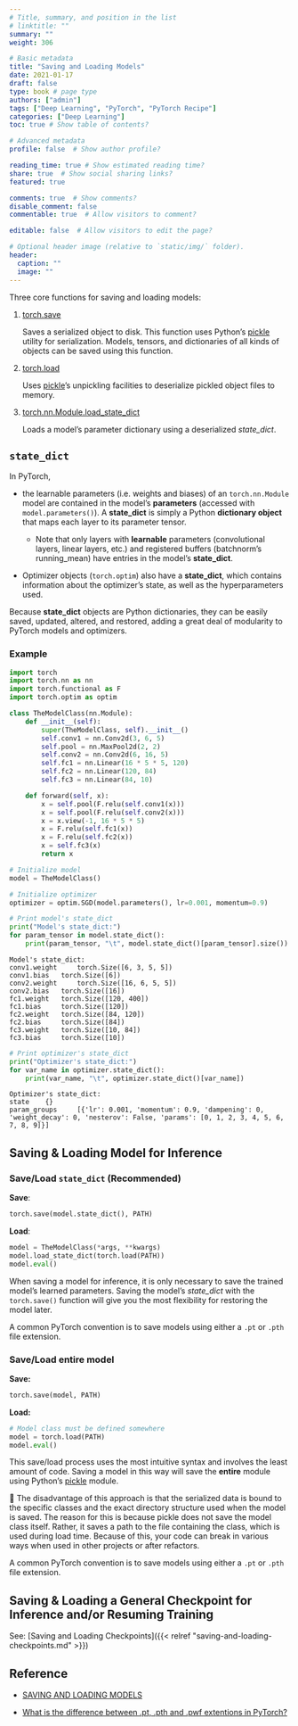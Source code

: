 ```yaml
---
# Title, summary, and position in the list
# linktitle: ""
summary: ""
weight: 306

# Basic metadata
title: "Saving and Loading Models"
date: 2021-01-17
draft: false
type: book # page type
authors: ["admin"]
tags: ["Deep Learning", "PyTorch", "PyTorch Recipe"]
categories: ["Deep Learning"]
toc: true # Show table of contents?

# Advanced metadata
profile: false  # Show author profile?

reading_time: true # Show estimated reading time?
share: true  # Show social sharing links?
featured: true

comments: true  # Show comments?
disable_comment: false
commentable: true  # Allow visitors to comment?  

editable: false  # Allow visitors to edit the page?  

# Optional header image (relative to `static/img/` folder).
header:
  caption: ""
  image: ""
---
```


Three core functions for saving and loading models:

1. [torch.save](https://pytorch.org/docs/stable/torch.html?highlight=save#torch.save)

   Saves a serialized object to disk. This function uses Python’s [pickle](https://docs.python.org/3/library/pickle.html) utility for serialization. Models, tensors, and dictionaries of all kinds of objects can be saved using this function.

2. [torch.load](https://pytorch.org/docs/stable/generated/torch.load.html#torch.load)

   Uses [pickle](https://docs.python.org/3/library/pickle.html)’s unpickling facilities to deserialize pickled object files to memory. 

3. [torch.nn.Module.load_state_dict](https://pytorch.org/docs/stable/nn.html?highlight=load_state_dict#torch.nn.Module.load_state_dict)

   Loads a model’s parameter dictionary using a deserialized *state_dict*. 

## `state_dict`

In PyTorch, 

- the learnable parameters (i.e. weights and biases) of an `torch.nn.Module` model are contained in the model’s **parameters** (accessed with `model.parameters()`). A **state_dict** is simply a Python **dictionary object** that maps each layer to its parameter tensor. 
  - Note that only layers with **learnable** parameters (convolutional layers, linear layers, etc.) and registered buffers (batchnorm’s running_mean) have entries in the model’s **state_dict**. 

- Optimizer objects (`torch.optim`) also have a **state_dict**, which contains information about the optimizer’s state, as well as the hyperparameters used.

Because **state_dict** objects are Python dictionaries, they can be easily saved, updated, altered, and restored, adding a great deal of modularity to PyTorch models and optimizers.

### Example

```python
import torch
import torch.nn as nn
import torch.functional as F
import torch.optim as optim

class TheModelClass(nn.Module):
    def __init__(self):
        super(TheModelClass, self).__init__()
        self.conv1 = nn.Conv2d(3, 6, 5)
        self.pool = nn.MaxPool2d(2, 2)
        self.conv2 = nn.Conv2d(6, 16, 5)
        self.fc1 = nn.Linear(16 * 5 * 5, 120)
        self.fc2 = nn.Linear(120, 84)
        self.fc3 = nn.Linear(84, 10)

    def forward(self, x):
        x = self.pool(F.relu(self.conv1(x)))
        x = self.pool(F.relu(self.conv2(x)))
        x = x.view(-1, 16 * 5 * 5)
        x = F.relu(self.fc1(x))
        x = F.relu(self.fc2(x))
        x = self.fc3(x)
        return x
```

```python
# Initialize model
model = TheModelClass()

# Initialize optimizer
optimizer = optim.SGD(model.parameters(), lr=0.001, momentum=0.9)
```

```python
# Print model's state_dict
print("Model's state_dict:")
for param_tensor in model.state_dict():
    print(param_tensor, "\t", model.state_dict()[param_tensor].size())
```

```
Model's state_dict:
conv1.weight 	 torch.Size([6, 3, 5, 5])
conv1.bias 	 torch.Size([6])
conv2.weight 	 torch.Size([16, 6, 5, 5])
conv2.bias 	 torch.Size([16])
fc1.weight 	 torch.Size([120, 400])
fc1.bias 	 torch.Size([120])
fc2.weight 	 torch.Size([84, 120])
fc2.bias 	 torch.Size([84])
fc3.weight 	 torch.Size([10, 84])
fc3.bias 	 torch.Size([10])
```

```python
# Print optimizer's state_dict
print("Optimizer's state_dict:")
for var_name in optimizer.state_dict():
    print(var_name, "\t", optimizer.state_dict()[var_name])
```

```
Optimizer's state_dict:
state 	 {}
param_groups 	 [{'lr': 0.001, 'momentum': 0.9, 'dampening': 0, 'weight_decay': 0, 'nesterov': False, 'params': [0, 1, 2, 3, 4, 5, 6, 7, 8, 9]}]
```

## Saving & Loading Model for Inference

### Save/Load `state_dict` (Recommended)

**Save**:

```python
torch.save(model.state_dict(), PATH)
```

**Load**:

```python
model = TheModelClass(*args, **kwargs)
model.load_state_dict(torch.load(PATH))
model.eval()
```

When saving a model for inference, it is only necessary to save the trained model’s learned parameters. Saving the model’s *state_dict* with the `torch.save()` function will give you the most flexibility for restoring the model later.

A common PyTorch convention is to save models using either a `.pt` or `.pth` file extension.

### Save/Load entire model

**Save:**

```python
torch.save(model, PATH)
```

**Load:**

```python
# Model class must be defined somewhere
model = torch.load(PATH)
model.eval()
```

This save/load process uses the most intuitive syntax and involves the least amount of code. Saving a model in this way will save the **entire** module using Python’s [pickle](https://docs.python.org/3/library/pickle.html) module.

🔴 The disadvantage of this approach is that the serialized data is bound to the specific classes and the exact directory structure used when the model is saved. The reason for this is because pickle does not save the model class itself. Rather, it saves a path to the file containing the class, which is used during load time. Because of this, your code can break in various ways when used in other projects or after refactors.

A common PyTorch convention is to save models using either a `.pt` or `.pth` file extension.

## Saving & Loading a General Checkpoint for Inference and/or Resuming Training

See: [Saving and Loading Checkpoints]({{< relref "saving-and-loading-checkpoints.md" >}})

## Reference

- [SAVING AND LOADING MODELS](https://pytorch.org/tutorials/beginner/saving_loading_models.html#saving-and-loading-models)

- [What is the difference between .pt, .pth and .pwf extentions in PyTorch?](https://stackoverflow.com/questions/59095824/what-is-the-difference-between-pt-pth-and-pwf-extentions-in-pytorch)

